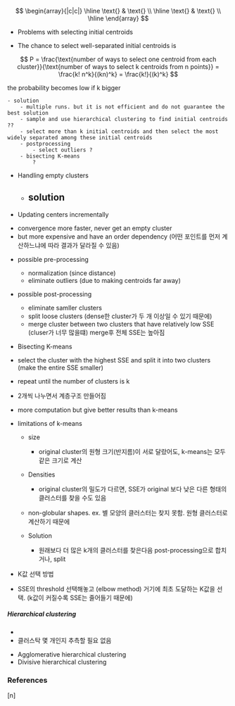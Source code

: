 $$
\begin{array}{|c|c|}
\hline
\text{} & \text{} \\
\hline
\text{} & \text{} \\
\hline
\end{array}
$$

* Problems with selecting initial centroids
- The chance to select well-separated initial centroids is

$$
P = \frac{\text{number of ways to select one centroid from each cluster}}{\text{number of ways to select k centroids from n points}} = \frac{k! n^k}{(kn)^k} = \frac{k!}{(k)^k}
$$

the probability becomes low if k bigger

    - solution
        - multiple runs. but it is not efficient and do not guarantee the best solution
        - sample and use hierarchical clustering to find initial centroids ??
        - select more than k initial centroids and then select the most widely separated among these initial centroids
        - postprocessing
            - select outliers ?
        - bisecting K-means
            ?

* Handling empty clusters
    - solution
        -


* Updating centers incrementally
- convergence more faster, never get an empty cluster
- but more expensive and have an order dependency (어떤 포인트를 먼저 계산하느냐에 따라 결과가 달라질 수 있음)

* possible pre-processing
    - normalization (since distance)
    - eliminate outliers (due to making centroids far away)
* possible post-processing
    - eliminate samller clusters
    - split loose clusters (dense한 cluster가 두 개 이상일 수 있기 때문에)
    - merge cluster between two clusters that have relatively low SSE (cluser가 너무 많을떄)
        merge후 전체 SSE는 높아짐


* Bisecting K-means
- select the cluster with the highest SSE and split it into two clusters
    (make the entire SSE smaller)
- repeat until the number of clusters is k
- 2개씩 나누면서 계층구조 만들어짐

- more computation but give better results than k-means

* limitations of k-means
    - size
        - original cluster의 원형 크기(반지름)이 서로 달랐어도, k-means는 모두 같은 크기로 계산
    - Densities
        - original cluster의 밀도가 다르면, SSE가 original 보다 낮은 다른 형태의 클러스터를 찾을 수도 있음
    - non-globular shapes. ex. 별 모양의 클러스터는 찾지 못함. 원형 클러스터로 계산하기 때문에

    - Solution
        - 원래보다 더 많은 k개의 클러스터를 찾은다음 post-processing으로 합치거나, split


* K값 선택 방법
- SSE의 threshold 선택해놓고 (elbow method) 거기에 최초 도달하는 K값을 선택. (k값이 커질수록 SSE는 줄어들기 때문에)


##### Hierarchical clustering

-
- 클러스탁 몇 개인지 추측할 필요 없음

* Agglomerative hierarchical clustering
* Divisive hierarchical clustering










### References

$\tag*{}\label{n} \text{[n] }$

